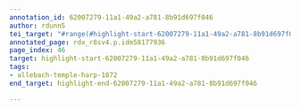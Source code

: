 ```yaml
---
annotation_id: 62007279-11a1-49a2-a781-8b91d697f046
author: rdunn5
tei_target: "#range(#highlight-start-62007279-11a1-49a2-a781-8b91d697f046, #highlight-end-62007279-11a1-49a2-a781-8b91d697f046)"
annotated_page: rdx_r8sv4.p.idm58177936
page_index: 46
target: highlight-start-62007279-11a1-49a2-a781-8b91d697f046
tags:
- allebach-temple-harp-1872
end_target: highlight-end-62007279-11a1-49a2-a781-8b91d697f046

---
```


